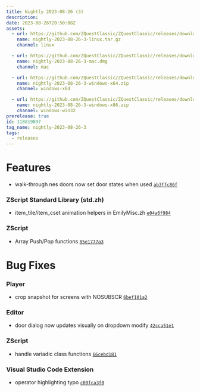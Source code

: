 ```yaml
---
title: Nightly 2023-08-26 (3)
description: 
date: 2023-08-26T20:50:08Z
assets: 
  - url: https://github.com/ZQuestClassic/ZQuestClassic/releases/download/nightly-2023-08-26-3/nightly-2023-08-26-3-linux.tar.gz
    name: nightly-2023-08-26-3-linux.tar.gz
    channel: linux

  - url: https://github.com/ZQuestClassic/ZQuestClassic/releases/download/nightly-2023-08-26-3/nightly-2023-08-26-3-mac.dmg
    name: nightly-2023-08-26-3-mac.dmg
    channel: mac

  - url: https://github.com/ZQuestClassic/ZQuestClassic/releases/download/nightly-2023-08-26-3/nightly-2023-08-26-3-windows-x64.zip
    name: nightly-2023-08-26-3-windows-x64.zip
    channel: windows-x64

  - url: https://github.com/ZQuestClassic/ZQuestClassic/releases/download/nightly-2023-08-26-3/nightly-2023-08-26-3-windows-x86.zip
    name: nightly-2023-08-26-3-windows-x86.zip
    channel: windows-win32
prerelease: true
id: 118819897
tag_name: nightly-2023-08-26-3
tags:
  - releases
---
```




# Features

- walk-through nes doors now set door states when used [`ab3ffc86f`](https://github.com/ArmageddonGames/ZQuestClassic/commit/ab3ffc86f09bbb05618dec9367fd1702172cb221)

### ZScript Standard Library (std.zh)

- item_tile/item_cset animation helpers in EmilyMisc.zh [`e04a6f984`](https://github.com/ArmageddonGames/ZQuestClassic/commit/e04a6f984aadc897b4541db8803be0ec1cb69dc6)

### ZScript

- Array Push/Pop functions [`85e1777a3`](https://github.com/ArmageddonGames/ZQuestClassic/commit/85e1777a33df60fc6c7b6c7e7d5e04ee03b9e9d8)

# Bug Fixes

### Player

- crop snapshot for screens with NOSUBSCR [`6bef101a2`](https://github.com/ArmageddonGames/ZQuestClassic/commit/6bef101a2ec82be5e6830c4cc134eebbfc1ac765)

### Editor

- door dialog now updates visually on dropdown modify [`42cca51e1`](https://github.com/ArmageddonGames/ZQuestClassic/commit/42cca51e1c663c204d8094c9e7e9e5a008bc85d4)

### ZScript

- handle variadic class functions [`66cebd181`](https://github.com/ArmageddonGames/ZQuestClassic/commit/66cebd1813048dbad64f130d24ff3232985e2faa)

### Visual Studio Code Extension

- operator highlighting typo [`c00fca3f0`](https://github.com/ArmageddonGames/ZQuestClassic/commit/c00fca3f09e3f364536b5574f9505a126819a248)

